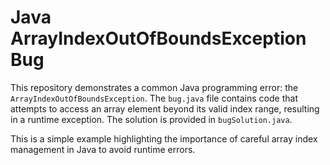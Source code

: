 # Java ArrayIndexOutOfBoundsException Bug

This repository demonstrates a common Java programming error: the `ArrayIndexOutOfBoundsException`. The `bug.java` file contains code that attempts to access an array element beyond its valid index range, resulting in a runtime exception.  The solution is provided in `bugSolution.java`.

This is a simple example highlighting the importance of careful array index management in Java to avoid runtime errors.